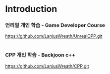 # Introduction

### 언리얼 개인 학습 - Game Developer Course
https://github.com/LaniusWreath/UnrealCPP.git
<br>
<br>
### CPP 개인 학습 - Backjoon c++
https://github.com/LaniusWreath/CPP.git

